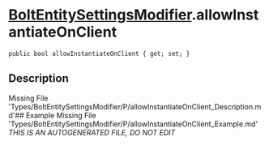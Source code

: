 # [BoltEntitySettingsModifier](Types/BoltEntitySettingsModifier.md).allowInstantiateOnClient
`public bool allowInstantiateOnClient { get; set; }`
## Description
Missing File 'Types/BoltEntitySettingsModifier/P/allowInstantiateOnClient_Description.md'## Example
Missing File 'Types/BoltEntitySettingsModifier/P/allowInstantiateOnClient_Example.md'
*THIS IS AN AUTOGENERATED FILE, DO NOT EDIT*
